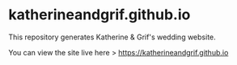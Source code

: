 # katherineandgrif.github.io
This repository generates Katherine &amp; Grif's wedding website.

You can view the site live here > https://katherineandgrif.github.io

